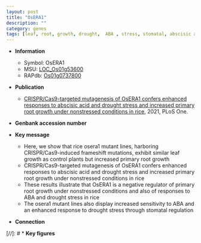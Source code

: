 ```yaml
---
layout: post
title: "OsERA1"
description: ""
category: genes
tags: [leaf, root, growth, drought,  ABA , stress, stomatal, abscisic acid, ABA, drought stress, primary root, drought stress , root growth]
---
```


* **Information**  
    + Symbol: OsERA1  
    + MSU: [LOC_Os01g53600](http://rice.plantbiology.msu.edu/cgi-bin/ORF_infopage.cgi?orf=LOC_Os01g53600)  
    + RAPdb: [Os01g0737800](http://rapdb.dna.affrc.go.jp/viewer/gbrowse_details/irgsp1?name=Os01g0737800)  

* **Publication**  
    + [CRISPR/Cas9-targeted mutagenesis of OsERA1 confers enhanced responses to abscisic acid and drought stress and increased primary root growth under nonstressed conditions in rice](http://www.ncbi.nlm.nih.gov/pubmed?term=CRISPR/Cas9-targeted+mutagenesis+of+OsERA1+confers+enhanced+responses+to+abscisic+acid+and+drought+stress+and+increased+primary+root+growth+under+nonstressed+conditions+in+rice%5BTitle%5D), 2021, PLoS One.

* **Genbank accession number**  

* **Key message**  
    + Here, we show that rice osera1 mutant lines, harboring CRISPR/Cas9-induced frameshift mutations, exhibit similar leaf growth as control plants but increased primary root growth
    + CRISPR/Cas9-targeted mutagenesis of OsERA1 confers enhanced responses to abscisic acid and drought stress and increased primary root growth under nonstressed conditions in rice
    + These results illustrate that OsERA1 is a negative regulator of primary root growth under nonstressed conditions and also of responses to ABA and drought stress in rice
    + The osera1 mutant lines also display increased sensitivity to ABA and an enhanced response to drought stress through stomatal regulation

* **Connection**  

[//]: # * **Key figures**  


